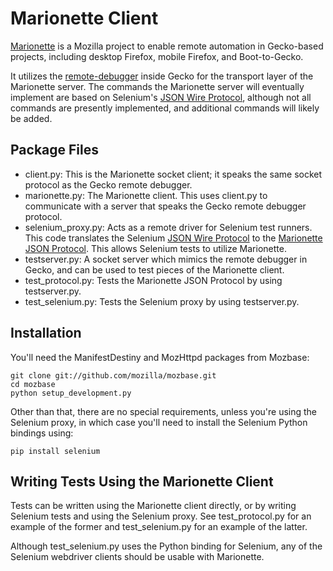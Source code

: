 # Marionette Client

[Marionette](https://wiki.mozilla.org/Auto-tools/Projects/Marionette) is a 
Mozilla project to enable remote automation in Gecko-based projects,
including desktop Firefox, mobile Firefox, and Boot-to-Gecko.

It utilizes the [remote-debugger](https://wiki.mozilla.org/Platform/JSDebugv2) 
inside Gecko for the transport layer of the Marionette server.  The commands
the Marionette server will eventually implement are based on
Selenium's [JSON Wire Protocol](http://code.google.com/p/selenium/wiki/JsonWireProtocol),
although not all commands are presently implemented, and additional commands
will likely be added.

## Package Files

- client.py:  This is the Marionette socket client; it speaks the same
  socket protocol as the Gecko remote debugger.
- marionette.py:  The Marionette client.  This uses client.py to communicate
  with a server that speaks the Gecko remote debugger protocol.
- selenium_proxy.py:  Acts as a remote driver for Selenium test runners.
  This code translates the Selenium 
  [JSON Wire Protocol](http://code.google.com/p/selenium/wiki/JsonWireProtocol)
  to the [Marionette JSON Protocol](https://wiki.mozilla.org/Auto-tools/Projects/Marionette/JSON_Protocol).
  This allows Selenium tests to utilize Marionette.
- testserver.py:  A socket server which mimics the remote debugger in
  Gecko, and can be used to test pieces of the Marionette client.
- test_protocol.py:  Tests the Marionette JSON Protocol by using testserver.py.
- test_selenium.py:  Tests the Selenium proxy by using testserver.py.

## Installation

You'll need the ManifestDestiny and MozHttpd packages from Mozbase:

    git clone git://github.com/mozilla/mozbase.git
    cd mozbase
    python setup_development.py

Other than that, there are no special requirements, unless you're using the Selenium proxy, in which
case you'll need to install the Selenium Python bindings using:

    pip install selenium

## Writing Tests Using the Marionette Client

Tests can be written using the Marionette client directly, or by writing
Selenium tests and using the Selenium proxy.  See test_protocol.py for
an example of the former and test_selenium.py for an example of the latter.

Although test_selenium.py uses the Python binding for Selenium, any of the 
Selenium webdriver clients should be usable with Marionette.

